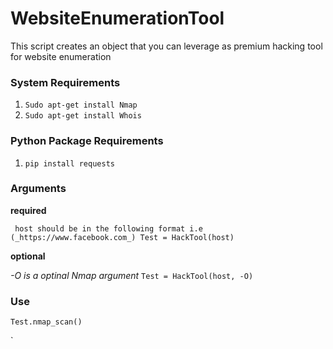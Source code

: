 # WebsiteEnumerationTool
This script creates an object that you can leverage as premium hacking tool for website enumeration
### System Requirements
  1. `Sudo apt-get install Nmap`
  2. `Sudo apt-get install Whois`
  
### Python Package Requirements
   1. `pip install requests`
   
 
### Arguments

__required__

`
host should be in the following format i.e (_https://www.facebook.com_)
Test = HackTool(host)`

__optional__

_-O is a optinal Nmap argument_
`
Test = HackTool(host, -O)
`

### Use
 ` Test.nmap_scan() `


`




  
